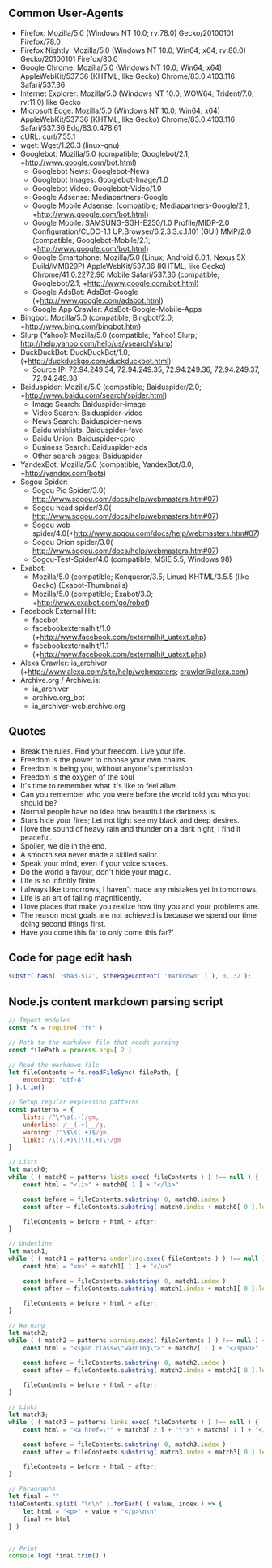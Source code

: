 ## Common User-Agents

* Firefox: Mozilla/5.0 (Windows NT 10.0; rv:78.0) Gecko/20100101 Firefox/78.0
* Firefox Nightly: Mozilla/5.0 (Windows NT 10.0; Win64; x64; rv:80.0) Gecko/20100101 Firefox/80.0
* Google Chrome: Mozilla/5.0 (Windows NT 10.0; Win64; x64) AppleWebKit/537.36 (KHTML, like Gecko) Chrome/83.0.4103.116 Safari/537.36
* Internet Explorer: Mozilla/5.0 (Windows NT 10.0; WOW64; Trident/7.0; rv:11.0) like Gecko
* Microsoft Edge: Mozilla/5.0 (Windows NT 10.0; Win64; x64) AppleWebKit/537.36 (KHTML, like Gecko) Chrome/83.0.4103.116 Safari/537.36 Edg/83.0.478.61
* cURL: curl/7.55.1
* wget: Wget/1.20.3 (linux-gnu)
* Googlebot: Mozilla/5.0 (compatible; Googlebot/2.1; +http://www.google.com/bot.html)
	* Googlebot News: Googlebot-News
	* Googlebot Images: Googlebot-Image/1.0
	* Googlebot Video: Googlebot-Video/1.0
	* Google Adsense: Mediapartners-Google
	* Google Mobile Adsense: (compatible; Mediapartners-Google/2.1; +http://www.google.com/bot.html)
	* Google Mobile: SAMSUNG-SGH-E250/1.0 Profile/MIDP-2.0 Configuration/CLDC-1.1 UP.Browser/6.2.3.3.c.1.101 (GUI) MMP/2.0 (compatible; Googlebot-Mobile/2.1; +http://www.google.com/bot.html)
	* Google Smartphone: Mozilla/5.0 (Linux; Android 6.0.1; Nexus 5X Build/MMB29P) AppleWebKit/537.36 (KHTML, like Gecko) Chrome/41.0.2272.96 Mobile Safari/537.36 (compatible; Googlebot/2.1; +http://www.google.com/bot.html)
	* Google AdsBot: AdsBot-Google (+http://www.google.com/adsbot.html)
	* Google App Crawler: AdsBot-Google-Mobile-Apps
* Bingbot: Mozilla/5.0 (compatible; Bingbot/2.0; +http://www.bing.com/bingbot.htm)
* Slurp (Yahoo): Mozilla/5.0 (compatible; Yahoo! Slurp; http://help.yahoo.com/help/us/ysearch/slurp)
* DuckDuckBot: DuckDuckBot/1.0; (+http://duckduckgo.com/duckduckbot.html)
	* Source IP: 72.94.249.34, 72.94.249.35, 72.94.249.36, 72.94.249.37, 72.94.249.38
* Baiduspider: Mozilla/5.0 (compatible; Baiduspider/2.0; +http://www.baidu.com/search/spider.html)
	* Image Search: Baiduspider-image
	* Video Search: Baiduspider-video
	* News Search: Baiduspider-news
	* Baidu wishlists: Baiduspider-favo
	* Baidu Union: Baiduspider-cpro
	* Business Search: Baiduspider-ads
	* Other search pages: Baiduspider
* YandexBot: Mozilla/5.0 (compatible; YandexBot/3.0; +http://yandex.com/bots)
* Sogou Spider:
	* Sogou Pic Spider/3.0( http://www.sogou.com/docs/help/webmasters.htm#07)
	* Sogou head spider/3.0( http://www.sogou.com/docs/help/webmasters.htm#07)
	* Sogou web spider/4.0(+http://www.sogou.com/docs/help/webmasters.htm#07)
	* Sogou Orion spider/3.0( http://www.sogou.com/docs/help/webmasters.htm#07)
	* Sogou-Test-Spider/4.0 (compatible; MSIE 5.5; Windows 98)
* Exabot:
	* Mozilla/5.0 (compatible; Konqueror/3.5; Linux) KHTML/3.5.5 (like Gecko) (Exabot-Thumbnails)
	* Mozilla/5.0 (compatible; Exabot/3.0; +http://www.exabot.com/go/robot)
* Facebook External Hit:
	* facebot
	* facebookexternalhit/1.0 (+http://www.facebook.com/externalhit_uatext.php)
	* facebookexternalhit/1.1 (+http://www.facebook.com/externalhit_uatext.php)
* Alexa Crawler: ia_archiver (+http://www.alexa.com/site/help/webmasters; crawler@alexa.com)
* Archive.org / Archive.is:
	* ia_archiver
	* archive.org_bot
	* ia_archiver-web.archive.org

## Quotes

* Break the rules. Find your freedom. Live your life.
* Freedom is the power to choose your own chains.
* Freedom is being you, without anyone's permission.
* Freedom is the oxygen of the soul
* It's time to remember what it's like to feel alive.
* Can you remember who you were before the world told you who you should be?
* Normal people have no idea how beautiful the darkness is.
* Stars hide your fires; Let not light see my black and deep desires.
* I love the sound of heavy rain and thunder on a dark night, I find it peaceful.
* Spoiler, we die in the end.
* A smooth sea never made a skilled sailor.
* Speak your mind, even if your voice shakes.
* Do the world a favour, don't hide your magic.
* Life is so infinitly finite.
* I always like tomorrows, I haven't made any mistakes yet in tomorrows.
* Life is an art of failing magnificently.
* I love places that make you realize how tiny you and your problems are.
* The reason most goals are not achieved is because we spend our time doing second things first.
* Have you come this far to only come this far?'

## Code for page edit hash

```php
substr( hash( 'sha3-512', $thePageContent[ 'markdown' ] ), 0, 32 );
```

## Node.js content markdown parsing script

```js
// Import modules
const fs = require( "fs" )

// Path to the markdown file that needs parsing
const filePath = process.argv[ 2 ]

// Read the markdown file
let fileContents = fs.readFileSync( filePath, {
	encoding: "utf-8"
} ).trim()

// Setup regular expression patterns
const patterns = {
	lists: /^\*\s(.+)/gm,
	underline: /__(.+)__/g,
	warning: /^\$\s(.+)$/gm,
	links: /\[(.+)\]\((.+)\)/gm
}

// Lists
let match0;
while ( ( match0 = patterns.lists.exec( fileContents ) ) !== null ) {
	const html = "<li>" + match0[ 1 ] + "</li>"

	const before = fileContents.substring( 0, match0.index )
	const after = fileContents.substring( match0.index + match0[ 0 ].length )

	fileContents = before + html + after;
}

// Underline
let match1;
while ( ( match1 = patterns.underline.exec( fileContents ) ) !== null ) {
	const html = "<u>" + match1[ 1 ] + "</u>"

	const before = fileContents.substring( 0, match1.index )
	const after = fileContents.substring( match1.index + match1[ 0 ].length )

	fileContents = before + html + after;
}

// Warning
let match2;
while ( ( match2 = patterns.warning.exec( fileContents ) ) !== null ) {
	const html = "<span class=\"warning\">" + match2[ 1 ] + "</span>"

	const before = fileContents.substring( 0, match2.index )
	const after = fileContents.substring( match2.index + match2[ 0 ].length )

	fileContents = before + html + after;
}

// Links
let match3;
while ( ( match3 = patterns.links.exec( fileContents ) ) !== null ) {
	const html = "<a href=\"" + match3[ 2 ] + "\">" + match3[ 1 ] + "</a>"

	const before = fileContents.substring( 0, match3.index )
	const after = fileContents.substring( match3.index + match3[ 0 ].length )

	fileContents = before + html + after;
}

// Paragraphs
let final = ""
fileContents.split( "\n\n" ).forEach( ( value, index ) => {
	let html = "<p>" + value + "</p>\n\n"
	final += html
} )


// Print
console.log( final.trim() )
```
